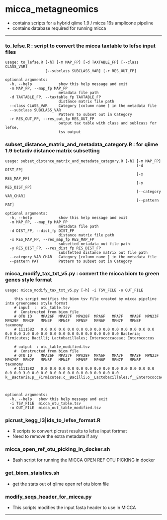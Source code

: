 # micca_metagneomics

- contains scripts for a hybrid qiime 1.9 / micca 16s amplicone pipeline
- contains database required for running micca 

--------------------------------------------------------------------------------------

### to_lefse.R : script to convert the micca taxtable to lefse input files
```
usage: to_lefse.R [-h] [-m MAP_FP] [-d TAXTABLE_FP] [--class CLASS_VAR]
                  [--subclass SUBCLASS_VAR] [-r RES_OUT_FP]

optional arguments:
  -h, --help            show this help message and exit
  -m MAP_FP, --map_fp MAP_FP
                        metadata file path
  -d TAXTABLE_FP, --taxtable_fp TAXTABLE_FP
                        distance matrix file path
  --class CLASS_VAR     Category [column name ] in the metadata file
  --subclass SUBCLASS_VAR
                        Pattern to subset out in Category
  -r RES_OUT_FP, --res_out_fp RES_OUT_FP
                        output tax table with class and sublcass for lefse,
                        tsv output
```
### subset_distance_matrix_and_metadata_category.R  : for qiime 1.9 betadiv distance matrix subsetting 
```
usage: subset_distance_matrix_and_metadata_category.R [-h] [-m MAP_FP]
                                                           [-d DIST_FP]
                                                           [-x RES_MAP_FP]
                                                           [-y RES_DIST_FP]
                                                           [--category VAR_CHAR]
                                                           [--pattern PAT]

optional arguments:
  -h, --help            show this help message and exit
  -m MAP_FP, --map_fp MAP_FP
                        metadata file path
  -d DIST_FP, --dist_fp DIST_FP
                        distance matrix file path
  -x RES_MAP_FP, --res_map_fp RES_MAP_FP
                        subsetted metadata out file path
  -y RES_DIST_FP, --res_dist_fp RES_DIST_FP
                        substetted distance matrix out file path
  --category VAR_CHAR   Category [column name ] in the metadata file
  --pattern PAT         Pattern to subset out in Category
```
### micca_modify_tax_txt_v5.py : convert the micca biom to green genes style format
```
usage: micca_modify_tax_txt_v5.py [-h] -i TSV_FILE -o OUT_FILE

    this script modifies the biom tsv file created by micca pipeline into greengenes style format
    # input  :  otu_table.tsv
    #  Constructed from biom file
    # OTU ID    MPA26F  MPA27F  MPA28F  MPA6F   MPA7F   MPA8F  MPN23F  MPN29F  MPN2F   MPN3F   MPN4F   MPN5F   MPN6F   MPN7F   MPN8F   taxonomy
    # 1111582   0.0 0.0 0.0 0.0 0.0 0.0 0.0 0.0 0.0 0.0 0.0 0.0 0.0 0.0 0.0 3.0 0.0 0.0 0.0 0.0 0.0 0.0 0.0 0.0 0.0 0.0 Bacteria; Firmicutes; Bacilli; Lactobacillales; Enterococcaceae; Enterococcus
     
    # output  : otu_table_modified.tsv 
    #  Constructed from biom file
    # OTU ID    MPA26F  MPA27F  MPA28F  MPA6F   MPA7F   MPA8F  MPN23F  MPN29F  MPN2F   MPN3F   MPN4F   MPN5F   MPN6F   MPN7F   MPN8F   taxonomy
    # 1111582   0.0 0.0 0.0 0.0 0.0 0.0 0.0 0.0 0.0 0.0 0.0 0.0 0.0 0.0 0.0 3.0 0.0 0.0 0.0 0.0 0.0 0.0 0.0 0.0 0.0 0.0 k__Bacteria;p__Firmicutes;c__Bacilli;o__Lactobacillales;f__Enterococcaceae;g__Enterococcus;
 
    

optional arguments:
  -h, --help   show this help message and exit
  -i TSV_FILE  micca_otu_table.tsv
  -o OUT_FILE  micca_out_table_modified.tsv

```
### picrust_kegg_l3|ids_to_lefse_format.R
- R scripts to convert picrust results to lefse input fortmat
- Need to remove the extra metadata if any

### micca_open_ref_otu_picking_in_docker.sh
- Bash script for running the MICCA OPEN REF OTU PICKING in docker

### get_biom_staistics.sh 
- get the stats out of qiime open ref otu biom file

### modify_seqs_header_for_micca.py
- This scripts modifies the input fasta header to use in MICCA





--------------------------------------------------------------------------------------


